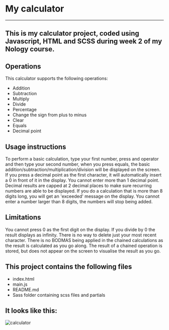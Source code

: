 # My calculator
------------------
This is my calculator project, coded using Javascript, HTML and SCSS during week 2 of my Nology course.
------------------
## Operations

This calculator supports the following operations:
- Addition
- Subtraction
- Multiply
- Divide
- Percentage
- Change the sign from plus to minus
- Clear
- Equals
- Decimal point

## Usage instructions

To perform a basic calculation, type your first number, press and operator and then type your second number, when you press equals, the basic addition/subtraction/multiplication/division will be displayed on the screen. 
If you press a decimal point as the first character, it will automatically insert a 0 in front of it in the display. You cannot enter more than 1 decimal point.
Decimal results are capped at 2 decimal places to make sure recurring numbers are able to be displayed.
If you do a calculation that is more than 8 digits long, you will get an 'exceeded' message on the display.
You cannot enter a number larger than 8 digits, the numbers will stop being added.

## Limitations

You cannot press 0 as the first digit on the display.
If you divide by 0 the result displays as infinity.
There is no way to delete just your most recent character.
There is no BODMAS being applied in the chained calculations as the result is calculated as you go along.
The result of a chained operation is stored, but does not appear on the screen to visualise the result as you go.

## This project contains the following files

- index.html
- main.js
- README.md
- Sass folder containing scss files and partials

## It looks like this:

![calculator](https://user-images.githubusercontent.com/72084805/161582407-0cd95926-a5e3-4f1b-8845-92f23ddaa514.png)

